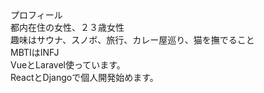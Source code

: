 
<div>プロフィール</div>
<div>都内在住の女性、２３歳女性</div>
<div>趣味はサウナ、スノボ、旅行、カレー屋巡り、猫を撫でること</div>
<div>MBTIはINFJ</div>
<div>VueとLaravel使っています。</div>
<div>ReactとDjangoで個人開発始めます。</div>
<!--
**nami-kotomi-ono/nami-kotomi-ono** is a ✨ _special_ ✨ repository because its `README.md` (this file) appears on your GitHub profile.

Here are some ideas to get you started:

- 🔭 I’m currently working on ...
- 🌱 I’m currently learning ...
- 👯 I’m looking to collaborate on ...
- 🤔 I’m looking for help with ...
- 💬 Ask me about ...
- 📫 How to reach me: ...
- 😄 Pronouns: ...
- ⚡ Fun fact: ...
-->
